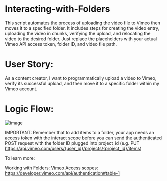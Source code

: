 # Interacting-with-Folders
This script automates the process of uploading the video file to Vimeo then moves it to a specified folder. It includes steps for creating the video entry, uploading the video in chunks, verifying the upload, and relocating the video to the desired folder. Just replace the placeholders with your actual Vimeo API access token, folder ID, and video file path.

# User Story:
As a content creator, I want to programmatically upload a video to Vimeo, verify its successful upload, and then move it to a specific folder within my Vimeo account.
# Logic Flow:
![image](https://github.com/josev2046/Interacting-with-Folders/assets/15835851/295601f6-716f-470c-93b0-d70b5eb06e15)

IMPORTANT: Remember that to add items to a folder, your app needs an access token with the interact scope before you can send the authenticated POST request with the folder ID plugged into project_id (e.g. PUT https://api.vimeo.com/users/{user_id}/projects/{project_id}/items)

To learn more:

Working with Folders: [Vimeo ](https://developer.vimeo.com/api/guides/folders)
Access scopes: https://developer.vimeo.com/api/authentication#table-1
